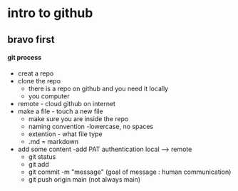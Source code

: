 # intro to github

## bravo first

#### git process
- creat a repo
- clone the repo
  - there is a repo on github and you need it locally
  - you computer
- remote - cloud github on internet
- make a file - touch a new file
  - make sure you are inside the repo
  - naming convention -lowercase, no spaces
  - extention - what file type
  - .md = markdown
- add some content
-add PAT authentication
local --> remote
  - git status
  - git add
  - git commit -m "message" (goal of message : human communication)
  - git push origin main (not always main)
